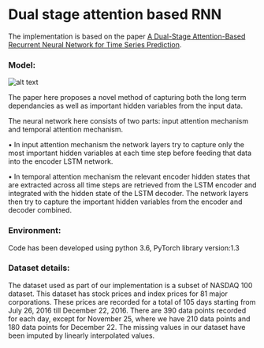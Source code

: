 # Dual stage attention based RNN
 The implementation is based on the paper [A Dual-Stage Attention-Based Recurrent Neural Network for Time Series Prediction](https://arxiv.org/abs/1704.02971).



 ### Model:
 ![alt text](https://github.com/adityamh96/Deep-learning-paper-implementation-RNN-models-/blob/main/images/DA-RNN%20architecture.png 'DA-RNN')
 
The paper here proposes a novel method of capturing both the long term dependancies as well as important hidden variables from the input data.

The neural network here consists of two parts: input attention mechanism and temporal attention mechanism. 

•	In input attention mechanism the network layers try to capture only the most important hidden variables at each time step before feeding that data into the encoder LSTM network. 

•	In temporal attention mechanism the relevant encoder hidden states that are extracted across all time steps are retrieved from the LSTM encoder and integrated with the hidden state of the LSTM decoder. The network layers then try to capture the important hidden variables from the encoder and decoder combined. 

### Environment:
Code has been developed using python 3.6, PyTorch library version:1.3

### Dataset details:
The dataset used as part of our implementation is a subset of NASDAQ 100 dataset. This dataset has stock prices and index prices for 81 major corporations. These prices are recorded for a total of 105 days starting from July 26, 2016 till December 22, 2016. There are 390 data points recorded for each day, except for November 25, where we have 210 data points and 180 data points for December 22. The missing values in our dataset have been imputed by linearly interpolated values.
